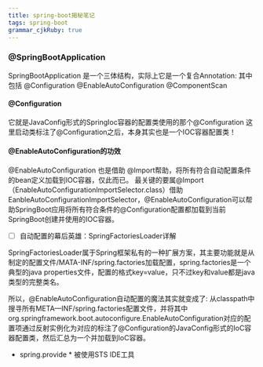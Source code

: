 ```yaml
---
title: spring-boot揭秘笔记
tags: spring-boot
grammar_cjkRuby: true
---
```



### @SpringBootApplication

SpringBootApplication 是一个三体结构，实际上它是一个复合Annotation:
其中包括 @Configuration @EnableAutoConfiguration @ComponentScan

#### @Configuration

它就是JavaConfig形式的SpringIoc容器的配置类使用的那个@Configuration
这里启动类标注了@Configuration之后，本身其实也是一个IOC容器配置类！


#### @EnableAutoConfiguration的功效

@EnableAutoConfiguration 也是借助 @Import帮助，将所有符合自动配置条件的bean定义加载到IOC容器，仅此而已。
最关键的要属@Import（EnableAutoConfigurationImportSelector.class）借助EanbleAutoConfigurationImportSelector，@EnableAutoConfiguration可以帮助SpringBoot应用将所有符合条件的@Configuration配置都加载到当前SpringBoot创建并使用的IOC容器。

- [ ] 自动配置的幕后英雄：SpringFactoriesLoader详解

SpringFactoriesLoader属于Spring框架私有的一种扩展方案，其主要功能就是从制定的配置文件/MATA-INF/spring.factories加载配置，spring.factories是一个典型的java properties文件，配置的格式key=value，只不过key和value都是java类型的完整类名。

所以，@EnableAutoConfiguration自动配置的魔法其实就变成了:  从classpath中搜寻所有META—INF/spring.factories配置文件，并将其中org.springframework.boot.autoconfigure.EnableAutoConfiguration对应的配置项通过反射实例化为对应的标注了@Configuration的JavaConfig形式的IoC容器配置类，然后汇总为一个并加载到IoC容器。

* spring.provide *   被使用STS IDE工具
